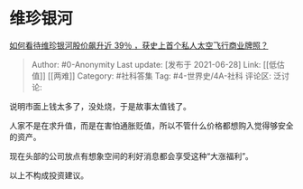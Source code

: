 # 维珍银河
[如何看待维珍银河股价飙升近 39％ ，获史上首个私人太空飞行商业牌照？](https://www.zhihu.com/question/468415143/answer/1966084064)

> Author: #0-Anonymity
> Last update: [发布于 2021-06-28]
> Link: [[低估值]] [[两难]]
> Category: #社科答集
> Tag: #4-世界史/4A-社科
> 评论区:
> 泛讨论:

说明市面上钱太多了，没处烧，于是故事太值钱了。

人家不是在求升值，而是在害怕通胀贬值，所以不管什么价格都想购入觉得够安全的资产。

现在头部的公司放点有想象空间的利好消息都会享受这种“大涨福利”。

以上不构成投资建议。
